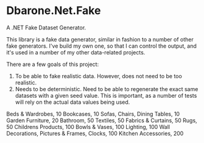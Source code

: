 # Dbarone.Net.Fake
A .NET Fake Dataset Generator.

This library is a fake data generator, similar in fashion to a number of other fake generators. I've build my own one, so that I can control the output, and it's used in a number of my other data-related projects.

There are a few goals of this project:
1. To be able to fake realistic data. However, does not need to be too realistic.
2. Needs to be deterministic. Need to be able to regenerate the exact same datasets with a given seed value. This is important, as a number of tests will rely on the actual data values being used.



Beds & Wardrobes, 10
Bookcases, 10
Sofas, Chairs, Dining Tables, 10
Garden Furniture, 20
Bathroom, 50
Textiles, 50
Fabrics & Curtains, 50
Rugs, 50
Childrens Products, 100
Bowls & Vases, 100
Lighting, 100
Wall Decorations, Pictures & Frames, Clocks, 100
Kitchen Accessories, 200
